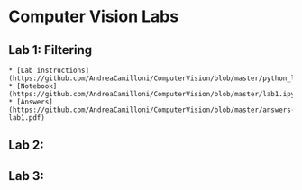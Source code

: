 # Computer Vision Labs

## Lab 1: Filtering
    * [Lab instructions](https://github.com/AndreaCamilloni/ComputerVision/blob/master/python_lab1.pdf)
    * [Notebook](https://github.com/AndreaCamilloni/ComputerVision/blob/master/lab1.ipynb)
    * [Answers](https://github.com/AndreaCamilloni/ComputerVision/blob/master/answers-lab1.pdf)
## Lab 2: 
## Lab 3: